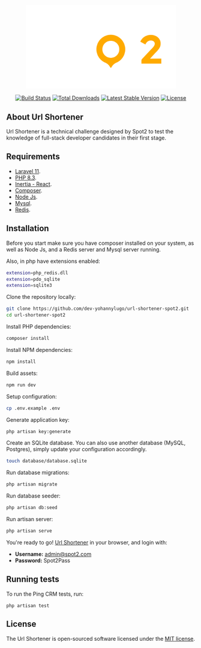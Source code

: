 <p align="center"><a href="https://spot2.mx/" target="_blank"><img src="./resources/img/Logo_Spot2_Dark.png" width="400" alt="Spot2 Logo"></a></p>

<p align="center">
<a href="https://github.com/laravel/framework/actions"><img src="https://github.com/laravel/framework/workflows/tests/badge.svg" alt="Build Status"></a>
<a href="https://packagist.org/packages/laravel/framework"><img src="https://img.shields.io/packagist/dt/laravel/framework" alt="Total Downloads"></a>
<a href="https://packagist.org/packages/laravel/framework"><img src="https://img.shields.io/packagist/v/laravel/framework" alt="Latest Stable Version"></a>
<a href="https://packagist.org/packages/laravel/framework"><img src="https://img.shields.io/packagist/l/laravel/framework" alt="License"></a>
</p>

## About Url Shortener

Url Shortener is a technical challenge designed by Spot2 to test the knowledge of full-stack developer candidates in their first stage.

## Requirements

- [Laravel 11](https://laravel.com/docs/11.x/installation).
- [PHP 8.3](https://www.php.net/releases/8.3/en.php).
- [Inertia - React](https://inertiajs.com/routing).
- [Composer](https://getcomposer.org/download).
- [Node Js](https://nodejs.org/en/download/package-manager).
- [Mysql](https://www.mysql.com).
- [Redis](https://redis.io/docs/latest).

## Installation

Before you start make sure you have composer installed on your system, as well as Node Js, and a Redis server and Mysql server running.

Also, in php have extensions enabled:
```sh
extension=php_redis.dll
extension=pdo_sqlite
extension=sqlite3
```


Clone the repository locally:

```sh
git clone https://github.com/dev-yohannylugo/url-shortener-spot2.git
cd url-shortener-spot2
```

Install PHP dependencies:

```sh
composer install
```
Install NPM dependencies:

```sh
npm install
```

Build assets:

```sh
npm run dev
```

Setup configuration:

```sh
cp .env.example .env
```

Generate application key:

```sh
php artisan key:generate
```
Create an SQLite database. You can also use another database (MySQL, Postgres), simply update your configuration accordingly.

```sh
touch database/database.sqlite
```

Run database migrations:

```sh
php artisan migrate
```

Run database seeder:

```sh
php artisan db:seed
```

Run artisan server:

```sh
php artisan serve
```

You're ready to go! [Url Shortener](http://127.0.0.1:8000/) in your browser, and login with:

- **Username:** admin@spot2.com
- **Password:** Spot2Pass

## Running tests

To run the Ping CRM tests, run:

```
php artisan test
```

## License

The Url Shortener is open-sourced software licensed under the [MIT license](https://opensource.org/licenses/MIT).
